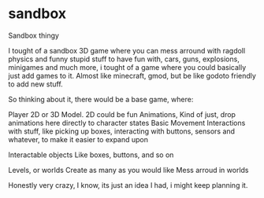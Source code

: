 # sandbox
Sandbox thingy


I tought of a sandbox 3D game where you can mess arround with ragdoll physics and funny stupid stuff to have fun with, cars, guns, explosions, minigames
and much more, i tought of a game where you could basically just add games to it.
Almost like minecraft, gmod, but be like godoto friendly to add new stuff.

So thinking about it, there would be a base game, where:

Player
  2D or 3D Model. 2D could be fun
  Animations, Kind of just, drop animations here directly to character states
  Basic Movement
  Interactions with stuff, like picking up boxes, interacting with buttons, sensors and whatever, to make it easier to expand upon


Interactable objects
  Like boxes, buttons, and so on


Levels, or worlds
  Create as many as you would like
  Mess arroud in worlds
  
  
 Honestly very crazy, I know, its just an idea I had, i might keep planning it.
